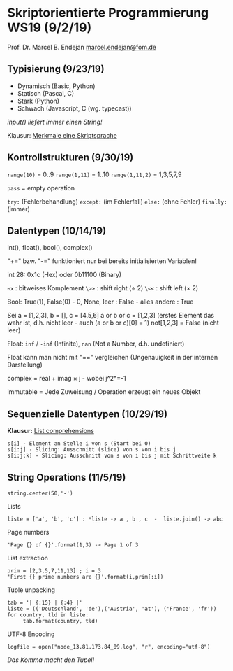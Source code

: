 # Skriptorientierte Programmierung WS19 (9/2/19)

Prof. Dr. Marcel B. Endejan
[marcel.endejan@fom.de](mailto:marcel.endejan@fom.de)

## Typisierung (9/23/19)

- Dynamisch (Basic, Python)
- Statisch (Pascal, C)
- Stark (Python)
- Schwach (Javascript, C (wg. typecast))

*input() liefert immer einen String!*

Klausur: [Merkmale eine Skriptsprache](https://www.seo-analyse.com/seo-lexikon/s/scriptsprache/)

## Kontrollstrukturen (9/30/19)

`range(10)` = 0..9
`range(1,11)` = 1..10
`range(1,11,2)` = 1,3,5,7,9

`pass` = empty operation

`try:` (Fehlerbehandlung)
`except:` (im Fehlerfall)
`else:` (ohne Fehler)
`finally:` (immer)

## Datentypen (10/14/19)

int(), float(), bool(), complex()

"+=" bzw. "-=" funktioniert nur bei bereits initialisierten Variablen!

int 28: 0x1c (Hex) oder 0b11100 (Binary) 

`~x` : bitweises Komplement
`\>>` : shift right (&divide; 2)
`\<<` : shift left (&times; 2)

Bool: True(1), False(0) - 0, None, leer : False - alles andere : True

Sei a = [1,2,3], b = [], c = [4,5,6]
a or b or c = [1,2,3] (erstes Element das wahr ist, d.h. nicht leer - auch (a or b or c)[0] = 1)
not[1,2,3] = False (nicht leer)

Float: `inf` / `-inf` (Infinite), `nan` (Not a Number, d.h. undefiniert)

Float kann man nicht mit "==" vergleichen (Ungenauigkeit in der internen Darstellung)

complex = real + imag &times; j - wobei j^2^=-1

immutable = Jede Zuweisung / Operation erzeugt ein neues Objekt

## Sequenzielle Datentypen (10/29/19)

**Klausur:** [List comprehensions](https://docs.python.org/3/tutorial/datastructures.html)

    s[i] - Element an Stelle i von s (Start bei 0)
    s[i:j] - Slicing: Ausschnitt (slice) von s von i bis j
    s[i:j:k] - Slicing: Ausschnitt von s von i bis j mit Schrittweite k

## String Operations (11/5/19)

    string.center(50,'-')
 
 Lists
 
    liste = ['a', 'b', 'c'] : *liste -> a , b , c  -  liste.join() -> abc

Page numbers

    'Page {} of {}'.format(1,3) -> Page 1 of 3

List extraction

    prim = [2,3,5,7,11,13] ; i = 3
    'First {} prime numbers are {}'.format(i,prim[:i])

Tuple unpacking

    tab = '| {:15} | {:4} |'
    liste = (('Deutschland', 'de'),('Austria', 'at'), ('France', 'fr'))
    for country, tld in liste:
         tab.format(country, tld)

UTF-8 Encoding

    logfile = open("node_13.81.173.84_09.log", "r", encoding="utf-8")

*Das Komma macht den Tupel!*


<!--stackedit_data:
eyJoaXN0b3J5IjpbNDE5NjMwNDY5LDM1MDE5NTI4OSwtMTI2MT
QyNzkzOSwtNDY2Nzk1Njg3LC0yMjA3MDI0MDMsNzg1NjU1ODMx
LDMzMjIyMDY1MCwxNDU2MzM3NzI1LDQ5NTMxMTg1NSwtMTU4NT
Y3OTMxLC02Njg5MDA3NzksNzA4OTAxNjA2LC02Njg2NjI0NTks
NzMwOTk4MTE2XX0=
-->
